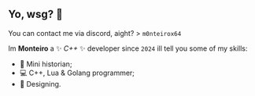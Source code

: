 ## Yo, wsg? 👋
You can contact me via discord, aight? > `m0nteirox64`

Im **Monteiro** a ✨ _C++_ ✨ developer since `2024` ill tell you some of my skills:

- 🔭 Mini historian;
- 💻 C++, Lua & Golang programmer;
- 🔑 Designing.


